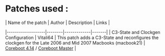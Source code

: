 # Patches used :

| Name of the patch | Author | Description | Links |

|-------------------|--------|-------------|-------|
| C3-State and Clockgen Configuration | Vitali64 | This patch adds a C3-State and reconfigures the clockgen for the Late 2006 and Mid 2007 Macbooks (macbook21) | [Coreboot 4.14](./4.14-patches/0001-add-c3-and-clockgen-to-apple-macbook21.patch) / [Coreboot Master](./master-patches/0001-add-c3-and-clockgen-to-apple-macbook21.patch) |
